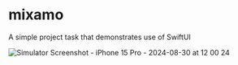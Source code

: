 # mixamo
A simple project task that demonstrates use of SwiftUI

![Simulator Screenshot - iPhone 15 Pro - 2024-08-30 at 12 00 24](https://github.com/user-attachments/assets/43da8f09-0bf6-4742-8847-732b145a2a42)
